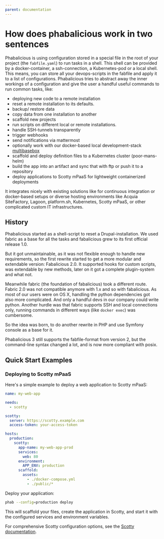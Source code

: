 ```yaml
---
parent: documentation
---
```

# How does phabalicious work in two sentences

Phabalicious is using configuration stored in a special file in the root of your project (the `fabfile.yaml`) to run tasks in a shell. This shell can be provided by a docker-container, a ssh-connection, a Kubernetes-pod or a local shell. This means, you can store all your devops-scripts in the fabfile and apply it to a list of configurations. Phabalicious tries to abstract away the inner workings of a configuration and give the user a handful useful commands to run common tasks, like:

 * deploying new code to a remote installation
 * reset a remote installation to its defaults.
 * backup/ restore data
 * copy data from one installation to another
 * scaffold new projects
 * run scripts on different local or remote installations.
 * handle SSH-tunnels transparently
 * trigger webhooks
 * send notifications via mattermost
 * optionally work with our docker-based local development-stack [multibasebox](https://github.com/factorial-io/multibasebox)
 * scaffold and deploy definition files to a Kubernetes cluster (poor-mans-helm)
 * build the app into an artifact and sync that with ftp or push it to a repository
 * deploy applications to Scotty mPaaS for lightweight containerized deployments

It integrates nicely with existing solutions like for continuous integration or docker-based setups or diverse hosting environments like Acquia SiteFactory, Lagoon, platform.sh, Kubernetes, Scotty mPaaS, or other complicated custom IT infrastructures.


## History

Phabalicious started as a shell-script to reset a Drupal-installation. We used fabric as a base for all the tasks and fabalicious grew to its first official release 1.0.

But it got unmaintainable, as it was not flexible enough to handle new requirements, so the first rewrite started to get a more modular and extendable version: Fabalicious 2.0. It supported hooks for custom scripts, was extendable by new methods, later on it got a complete plugin-system and what not.

Meanwhile fabric (the foundation of fabalicious) took a different route. Fabric 2.0 was not compatible anymore with 1.x and so with fabalicious. As most of our users were on OS X, handling the python dependencies got also more complicated. And only a handful devs in our company could write python. Another hurdle was that fabric supports SSH and local connections only, running commands in different ways (like `docker exec`) was cumbersome.

So the idea was born, to do another rewrite in PHP and use Symfony console as a base for it.

Phabalicious 3 still supports the fabfile-format from version 2, but the command-line syntax changed a lot, and is now more compliant with posix.

## Quick Start Examples

### Deploying to Scotty mPaaS

Here's a simple example to deploy a web application to Scotty mPaaS:

```yaml
name: my-web-app

needs:
  - scotty

scotty:
  server: https://scotty.example.com
  access-token: your-access-token

hosts:
  production:
    scotty:
      app-name: my-web-app-prod
      services:
        web: 80
      environment:
        APP_ENV: production
      scaffold:
        assets:
          - ./docker-compose.yml
          - ./public/*
```

Deploy your application:
```bash
phab --config=production deploy
```

This will scaffold your files, create the application in Scotty, and start it with the configured services and environment variables.

For comprehensive Scotty configuration options, see the [Scotty documentation](scotty.md).
